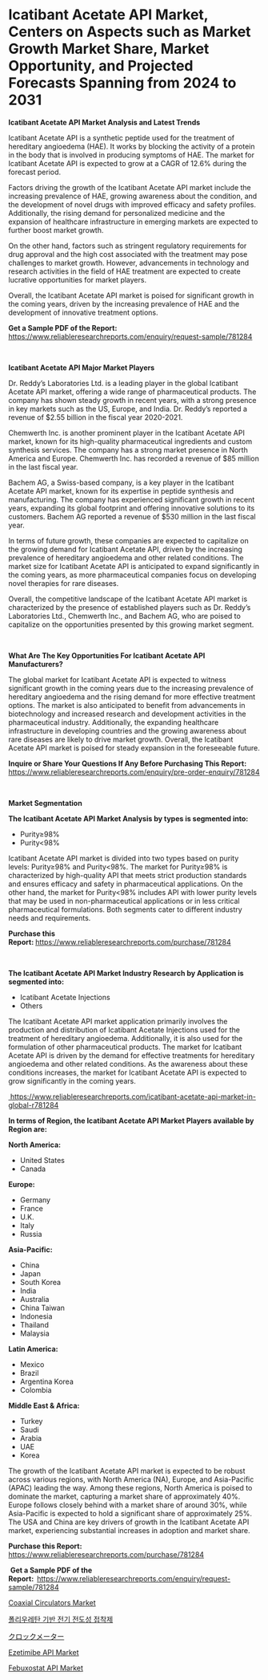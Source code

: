 <p><h1>Icatibant Acetate API Market, Centers on Aspects such as Market Growth Market Share, Market Opportunity, and Projected Forecasts Spanning from 2024 to 2031</h1></p><p><strong>Icatibant Acetate API Market Analysis and Latest Trends</strong></p>
<p><p>Icatibant Acetate API is a synthetic peptide used for the treatment of hereditary angioedema (HAE). It works by blocking the activity of a protein in the body that is involved in producing symptoms of HAE. The market for Icatibant Acetate API is expected to grow at a CAGR of 12.6% during the forecast period. </p><p>Factors driving the growth of the Icatibant Acetate API market include the increasing prevalence of HAE, growing awareness about the condition, and the development of novel drugs with improved efficacy and safety profiles. Additionally, the rising demand for personalized medicine and the expansion of healthcare infrastructure in emerging markets are expected to further boost market growth.</p><p>On the other hand, factors such as stringent regulatory requirements for drug approval and the high cost associated with the treatment may pose challenges to market growth. However, advancements in technology and research activities in the field of HAE treatment are expected to create lucrative opportunities for market players.</p><p>Overall, the Icatibant Acetate API market is poised for significant growth in the coming years, driven by the increasing prevalence of HAE and the development of innovative treatment options.</p></p>
<p><strong>Get a Sample PDF of the Report:&nbsp;</strong> <a href="https://www.reliableresearchreports.com/enquiry/request-sample/781284">https://www.reliableresearchreports.com/enquiry/request-sample/781284</a></p>
<p>&nbsp;</p>
<p><strong>Icatibant Acetate API Major Market Players</strong></p>
<p><p>Dr. Reddy’s Laboratories Ltd. is a leading player in the global Icatibant Acetate API market, offering a wide range of pharmaceutical products. The company has shown steady growth in recent years, with a strong presence in key markets such as the US, Europe, and India. Dr. Reddy’s reported a revenue of $2.55 billion in the fiscal year 2020-2021.</p><p>Chemwerth Inc. is another prominent player in the Icatibant Acetate API market, known for its high-quality pharmaceutical ingredients and custom synthesis services. The company has a strong market presence in North America and Europe. Chemwerth Inc. has recorded a revenue of $85 million in the last fiscal year.</p><p>Bachem AG, a Swiss-based company, is a key player in the Icatibant Acetate API market, known for its expertise in peptide synthesis and manufacturing. The company has experienced significant growth in recent years, expanding its global footprint and offering innovative solutions to its customers. Bachem AG reported a revenue of $530 million in the last fiscal year.</p><p>In terms of future growth, these companies are expected to capitalize on the growing demand for Icatibant Acetate API, driven by the increasing prevalence of hereditary angioedema and other related conditions. The market size for Icatibant Acetate API is anticipated to expand significantly in the coming years, as more pharmaceutical companies focus on developing novel therapies for rare diseases.</p><p>Overall, the competitive landscape of the Icatibant Acetate API market is characterized by the presence of established players such as Dr. Reddy’s Laboratories Ltd., Chemwerth Inc., and Bachem AG, who are poised to capitalize on the opportunities presented by this growing market segment.</p></p>
<p>&nbsp;</p>
<p><strong>What Are The Key Opportunities For Icatibant Acetate API Manufacturers?</strong></p>
<p><p>The global market for Icatibant Acetate API is expected to witness significant growth in the coming years due to the increasing prevalence of hereditary angioedema and the rising demand for more effective treatment options. The market is also anticipated to benefit from advancements in biotechnology and increased research and development activities in the pharmaceutical industry. Additionally, the expanding healthcare infrastructure in developing countries and the growing awareness about rare diseases are likely to drive market growth. Overall, the Icatibant Acetate API market is poised for steady expansion in the foreseeable future.</p></p>
<p><strong>Inquire or Share Your Questions If Any Before Purchasing This Report:</strong> <a href="https://www.reliableresearchreports.com/enquiry/pre-order-enquiry/781284">https://www.reliableresearchreports.com/enquiry/pre-order-enquiry/781284</a></p>
<p>&nbsp;</p>
<p><strong>Market Segmentation</strong></p>
<p><strong>The Icatibant Acetate API Market Analysis by types is segmented into:</strong></p>
<p><ul><li>Purity≥98%</li><li>Purity<98%</li></ul></p>
<p><p>Icatibant Acetate API market is divided into two types based on purity levels: Purity≥98% and Purity<98%. The market for Purity≥98% is characterized by high-quality API that meets strict production standards and ensures efficacy and safety in pharmaceutical applications. On the other hand, the market for Purity<98% includes API with lower purity levels that may be used in non-pharmaceutical applications or in less critical pharmaceutical formulations. Both segments cater to different industry needs and requirements.</p></p>
<p><strong>Purchase this Report:&nbsp;</strong><a href="https://www.reliableresearchreports.com/purchase/781284">https://www.reliableresearchreports.com/purchase/781284</a></p>
<p>&nbsp;</p>
<p><strong>The Icatibant Acetate API Market Industry Research by Application is segmented into:</strong></p>
<p><ul><li>Icatibant Acetate Injections</li><li>Others</li></ul></p>
<p><p>The Icatibant Acetate API market application primarily involves the production and distribution of Icatibant Acetate Injections used for the treatment of hereditary angioedema. Additionally, it is also used for the formulation of other pharmaceutical products. The market for Icatibant Acetate API is driven by the demand for effective treatments for hereditary angioedema and other related conditions. As the awareness about these conditions increases, the market for Icatibant Acetate API is expected to grow significantly in the coming years.</p></p>
<p><a href="https://www.reliableresearchreports.com/icatibant-acetate-api-market-in-global-r781284">&nbsp;https://www.reliableresearchreports.com/icatibant-acetate-api-market-in-global-r781284</a></p>
<p><strong>In terms of Region, the Icatibant Acetate API Market Players available by Region are:</strong></p>
<p>
    <p> <strong> North America: </strong>
        <ul>
            <li>United States</li>
            <li>Canada</li>
        </ul>
        </p> 
    <p> <strong> Europe: </strong>
        <ul>
            <li>Germany</li>
            <li>France</li>
            <li>U.K.</li>
            <li>Italy</li>
            <li>Russia</li>
        </ul>
        </p> 
    <p> <strong> Asia-Pacific: </strong>
        <ul>
            <li>China</li>
            <li>Japan</li>
            <li>South Korea</li>
            <li>India</li>
            <li>Australia</li>
            <li>China Taiwan</li>
            <li>Indonesia</li>
            <li>Thailand</li>
            <li>Malaysia</li>
        </ul>
        </p> 
    <p> <strong> Latin America: </strong>
        <ul>
            <li>Mexico</li>
            <li>Brazil</li>
            <li>Argentina Korea</li>
            <li>Colombia</li>
        </ul>
        </p> 
    <p> <strong> Middle East & Africa: </strong>
        <ul>
            <li>Turkey</li>
            <li>Saudi</li>
            <li>Arabia</li>
            <li>UAE</li>
            <li>Korea</li>
        </ul>
    </p>
    </p>
<p><p>The growth of the Icatibant Acetate API market is expected to be robust across various regions, with North America (NA), Europe, and Asia-Pacific (APAC) leading the way. Among these regions, North America is poised to dominate the market, capturing a market share of approximately 40%. Europe follows closely behind with a market share of around 30%, while Asia-Pacific is expected to hold a significant share of approximately 25%. The USA and China are key drivers of growth in the Icatibant Acetate API market, experiencing substantial increases in adoption and market share.</p></p>
<p><strong>Purchase this Report: </strong><a href="https://www.reliableresearchreports.com/purchase/781284">https://www.reliableresearchreports.com/purchase/781284</a></p>
<p>&nbsp;<strong>Get a Sample PDF of the Report:&nbsp;&nbsp;</strong><a href="https://www.reliableresearchreports.com/enquiry/request-sample/781284">https://www.reliableresearchreports.com/enquiry/request-sample/781284</a></p>
<p><strong></strong></p>
<p><p><a href="https://issuu.com/reportprime-2/docs/coaxial-circulators-market-size-2030.pptx">Coaxial Circulators Market</a></p><p><a href="https://github.com/shampaakter36/Market-Research-Report-List-1/blob/main/3077727105448.md">폴리우레탄 기반 전기 전도성 접착제</a></p><p><a href="https://medium.com/@chloekessler01/%E3%82%AF%E3%83%AD%E3%83%83%E3%82%AF%E3%83%A1%E3%83%BC%E3%82%BF%E3%83%BC%E5%B8%82%E5%A0%B4%E3%81%AE%E6%B4%9E%E5%AF%9F-%E5%B8%82%E5%A0%B4%E5%8B%95%E5%90%91-%E6%88%90%E9%95%B7-2024%E5%B9%B4%E3%81%8B%E3%82%892031%E5%B9%B4%E3%81%BE%E3%81%A7%E3%81%AE%E4%BA%88%E6%B8%AC-b123ee1a8ae6">クロックメーター</a></p><p><a href="https://github.com/jaidynmorantestelletmjzya/Market-Research-Report-List-3/blob/main/ezetimibe-api-market.md">Ezetimibe API Market</a></p><p><a href="https://github.com/ruddyyedelwadw/Market-Research-Report-List-2/blob/main/febuxostat-api-market.md">Febuxostat API Market</a></p></p>